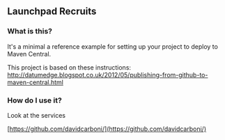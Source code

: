 
Launchpad Recruits 
--------


### What is this?

It's a minimal a reference example for setting up your project to deploy to Maven Central.

This project is based on these instructions: http://datumedge.blogspot.co.uk/2012/05/publishing-from-github-to-maven-central.html


### How do I use it?

Look at the services

[https://github.com/davidcarboni/](https://github.com/davidcarboni/)